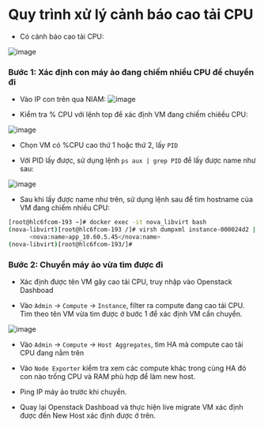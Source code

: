 # Quy trình xử lý cảnh báo cao tải CPU 

* Có cảnh báo cao tải CPU:


![image](/uploads/246d857e384922aa4b27d8cdb5411c27/image.png)

### Bước 1: Xác định con máy ảo đang chiếm nhiều CPU để chuyển đi

* Vào IP con trên qua NIAM:
![image](/uploads/989c9584d51bf49adcbc7a8599abe434/image.png)

* Kiểm tra % CPU với lệnh top để xác định VM đang chiếm chiêều CPU:

![image](/uploads/a32575ec5926a8a4344711ec24959560/image.png)

* Chọn VM có %CPU cao thứ 1 hoặc thứ 2, lấy `PID`

* Với PID lấy được, sử dụng lệnh `ps aux | grep PID` để lấy được name như sau:

![image](/uploads/34473e1b7b96a275db7b9717964d960f/image.png)

* Sau khi lấy được name như trên, sử dụng lệnh sau để tìm hostname của VM đang chiếm nhiều CPU:

```sh
[root@hlc6fcom-193 ~]# docker exec -it nova_libvirt bash
(nova-libvirt)[root@hlc6fcom-193 /]# virsh dumpxml instance-000024d2 | grep nova:name
      <nova:name>app_10.60.5.45</nova:name>
(nova-libvirt)[root@hlc6fcom-193/]#
``` 


### Bước 2: Chuyển máy ảo vừa tìm được đi

* Xác định được tên VM gây cao tải CPU, truy nhập vào Openstack Dashboad 

* Vào `Admin` -> `Compute` -> `Instance`, filter ra compute đang cao tải CPU. Tìm theo tên VM vừa tìm được ở bước 1 để xác định VM cần chuyển.

![image](/uploads/335ce20be193b236f69608aeb4659158/image.png)

* Vào `Admin` -> `Compute` -> `Host Aggregates`, tìm HA mà compute cao tải CPU đang nằm trên

* Vào `Node Exporter` kiểm tra xem các compute khác trong cùng HA đó con nào trống CPU và RAM phù hợp để làm new host.
* Ping IP máy ảo trước khi chuyển.
* Quay lại Openstack Dashboad và thực hiện live migrate VM xác định được đến New Host xác định được ở trên.

